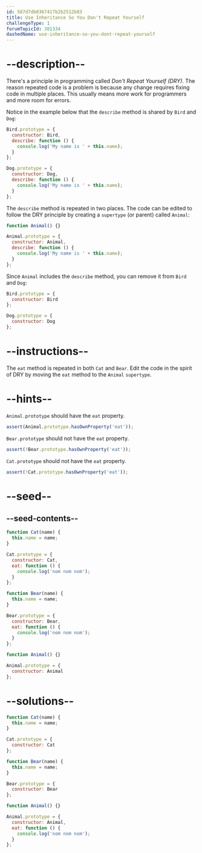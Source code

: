 ```yaml
---
id: 587d7db0367417b2b2512b83
title: Use Inheritance So You Don't Repeat Yourself
challengeType: 1
forumTopicId: 301334
dashedName: use-inheritance-so-you-dont-repeat-yourself
---
```


# --description--

There's a principle in programming called <dfn>Don't Repeat Yourself (DRY)</dfn>. The reason repeated code is a problem is because any change requires fixing code in multiple places. This usually means more work for programmers and more room for errors.

Notice in the example below that the `describe` method is shared by `Bird` and `Dog`:

```js
Bird.prototype = {
  constructor: Bird,
  describe: function () {
    console.log('My name is ' + this.name);
  }
};

Dog.prototype = {
  constructor: Dog,
  describe: function () {
    console.log('My name is ' + this.name);
  }
};
```

The `describe` method is repeated in two places. The code can be edited to follow the DRY principle by creating a `supertype` (or parent) called `Animal`:

```js
function Animal() {}

Animal.prototype = {
  constructor: Animal,
  describe: function () {
    console.log('My name is ' + this.name);
  }
};
```

Since `Animal` includes the `describe` method, you can remove it from `Bird` and `Dog`:

```js
Bird.prototype = {
  constructor: Bird
};

Dog.prototype = {
  constructor: Dog
};
```

# --instructions--

The `eat` method is repeated in both `Cat` and `Bear`. Edit the code in the spirit of DRY by moving the `eat` method to the `Animal` `supertype`.

# --hints--

`Animal.prototype` should have the `eat` property.

```js
assert(Animal.prototype.hasOwnProperty('eat'));
```

`Bear.prototype` should not have the `eat` property.

```js
assert(!Bear.prototype.hasOwnProperty('eat'));
```

`Cat.prototype` should not have the `eat` property.

```js
assert(!Cat.prototype.hasOwnProperty('eat'));
```

# --seed--

## --seed-contents--

```js
function Cat(name) {
  this.name = name;
}

Cat.prototype = {
  constructor: Cat,
  eat: function () {
    console.log('nom nom nom');
  }
};

function Bear(name) {
  this.name = name;
}

Bear.prototype = {
  constructor: Bear,
  eat: function () {
    console.log('nom nom nom');
  }
};

function Animal() {}

Animal.prototype = {
  constructor: Animal
};
```

# --solutions--

```js
function Cat(name) {
  this.name = name;
}

Cat.prototype = {
  constructor: Cat
};

function Bear(name) {
  this.name = name;
}

Bear.prototype = {
  constructor: Bear
};

function Animal() {}

Animal.prototype = {
  constructor: Animal,
  eat: function () {
    console.log('nom nom nom');
  }
};
```
